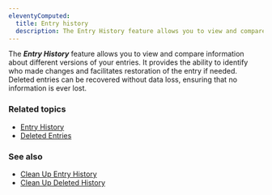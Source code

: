 ```yaml
---
eleventyComputed:
  title: Entry history
  description: The Entry History feature allows you to view and compare information regarding different versions of your sessions.
---
```

The ***Entry History*** feature allows you to view and compare information about different versions of your entries. It provides the ability to identify who made changes and facilitates restoration of the entry if needed. Deleted entries can be recovered without data loss, ensuring that no information is ever lost.

### Related topics
* [Entry History](/rdm/windows/commands/context-menu/entry-history/)
* [Deleted Entries](/rdm/windows/commands/administration/reports/deleted-entries/)

### See also
* [Clean Up Entry History](/rdm/windows/commands/administration/clean-up/entries-history/)
* [Clean Up Deleted History](/rdm/windows/commands/administration/clean-up/deleted-history/)
